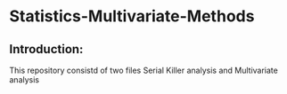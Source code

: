 # Statistics-Multivariate-Methods

## Introduction:
This repository consistd of two files Serial Killer analysis and Multivariate analysis
